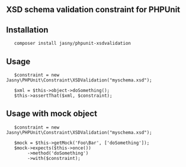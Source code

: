 XSD schema validation constraint for PHPUnit
---

## Installation
```
   composer install jasny/phpunit-xsdvalidation
```

## Usage
```
   $constraint = new Jasny\PHPUnit\Constraint\XSDValidation("myschema.xsd");

   $xml = $this->object->doSomething();
   $this->assertThat($xml, $constraint);
```

## Usage with mock object
```
   $constraint = new Jasny\PHPUnit\Constraint\XSDValidation("myschema.xsd");

   $mock = $this->getMock('Foo\Bar', ['doSomething']);
   $mock->expects($this->once())
        ->method('doSomething')
        ->with($constraint);
```
